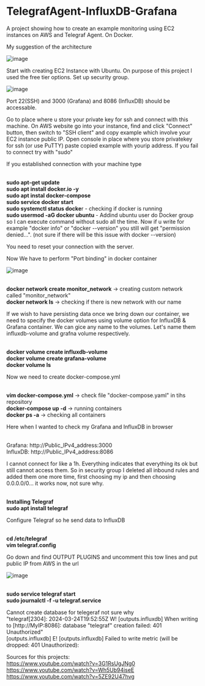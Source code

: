 # TelegrafAgent-InfluxDB-Grafana
A project showing how to create an example monitoring using EC2 instances on AWS and Telegraf Agent. On Docker.

My suggestion of the architecture

![image](https://github.com/jeti20/Docker-InfluxDB-Grafana.Telegraf/assets/61649661/c36d7ac2-15c8-4557-ac0f-e69d69d130c8)



Start with creating EC2 Instance with Ubuntu. On purpose of this project I used the free tier options. Set up security group.

![image](https://github.com/jeti20/TelegrafAgent-InfluxDB-Grafana/assets/61649661/51ee05c0-4e40-42e1-aacd-e0a181decd0a)

Port 22(SSH) and 3000 (Grafana) and 8086 (InfluxDB) should be accessable.

Go to place where u store your private key for ssh and connect with this machine. On AWS website go into your instance, find and click "Connect" button, then switch to "SSH client" and copy example which involve your EC2 instance public IP. Open console in place where you store privatekey for ssh (or use PuTTY) paste copied example with yourip address. If you fail to connect try with "sudo"

If you established connection with your machine type

<br>**sudo apt-get update**
<br>**sudo apt install docker.io -y**
<br>**sudo apt instal docker-compose**
<br>**sudo service docker start**
<br>**sudo systemctl status docke**r - checking if docker is running
<br>**sudo usermod -aG docker ubuntu** - Addind ubuntu user do Docker group so I can execute command without sudo all the time. Now if u write for example "docker info" or "docker --version" you still will get "permission denied...". (not sure if there will be this issue with docker --version)

You need to reset your connection with the server.

Now We have to perform "Port binding" in docker container

![image](https://github.com/jeti20/TelegrafAgent-InfluxDB-Grafana/assets/61649661/905aa51a-5408-4695-8829-cb27c7cd5452)

<br>**docker network create monitor_network** -> creating custom network called "monitor_network"
<br>**docker network ls** -> checking if there is new network with our name

If we wish to have persisting data once we bring down our container, we need to specify the docker volumes using volume option for InfluxDB & Grafana container. We can gice any name to the volumes. Let's name them influxdb-volume and grafna volume respectively.

<br>**docker volume create influxdb-volume**
<br>**docker volume create grafana-volume**
<br>**docker volume ls**

Now we need to create docker-compose.yml
 
<br>**vim docker-compose.yml** -> check file "docker-compose.yaml" in tihs repository
<br>**docker-compose up -d** -> running containers
<br>**docker ps -a** -> checking all containers

Here when I wanted to check my Grafana and InfluxDB in browser 

<br>Grafana: http://Public_IPv4_address:3000
<br>InfluxDB: http://Public_IPv4_address:8086

I cannot connect for like a 1h. Everything indicates that everything its ok but still cannot access them. So in security group I deleted all inbound rules and added them one more time, first choosing my ip and then choosing 0.0.0.0/0... it works now, not sure why.

<br>**Installing Telegraf**
<br>**sudo apt install telegraf**

Configure Telegraf so he send data to InfluxDB

<br>**cd /etc/telegraf**
<br>**vim telegraf.config**

Go down and find OUTPUT PLUGINS and uncomment this tow lines and put public IP from AWS in the url 

![image](https://github.com/jeti20/TelegrafAgent-InfluxDB-Grafana/assets/61649661/c2748309-cf21-4e84-b08a-68720200f1c9)

<br>**sudo service telegraf start**
<br>**sudo journalctl -f -u telegraf.service**

Cannot create database for telegeraf not sure why
<br>"telegraf[2304]: 2024-03-24T19:52:55Z W! [outputs.influxdb] When writing to [http://MyIP:8086]: database "telegraf" creation failed: 401 Unauthorized"
<br>[outputs.influxdb] E! [outputs.influxdb] Failed to write metric (will be dropped: 401 Unauthorized):


Sources for this projects:
<br>https://www.youtube.com/watch?v=3G1RsUgJNg0
<br>https://www.youtube.com/watch?v=Wh5Ub94iseE
<br>https://www.youtube.com/watch?v=5ZE92U47hvg
